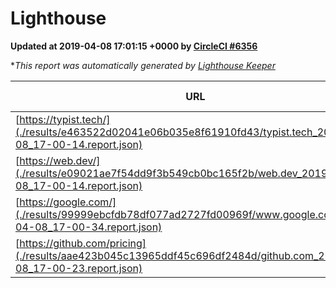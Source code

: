 
# Lighthouse

**Updated at 2019-04-08 17:01:15 +0000 by [CircleCI #6356](https://circleci.com/gh/ItinerisLtd/lighthouse-keeper-example/6356)**

**This report was automatically generated by [Lighthouse Keeper](https://github.com/itinerisltd/lighthouse-keeper)*

| URL | Performance | Accessibility | Best Practices | SEO | PWA | Updated At |
| --- | --- | --- | --- | --- | --- | --- |
| [https://typist.tech/](./results/e463522d02041e06b035e8f61910fd43/typist.tech_2019-04-08_17-00-14.report.json) | 1 |  |  |  |  | 2019-04-08T17:00:14.972Z |
| [https://web.dev/](./results/e09021ae7f54dd9f3b549cb0bc165f2b/web.dev_2019-04-08_17-00-14.report.json) | 0.95 | 0.93 | 1 | 0.96 | 1 | 2019-04-08T17:00:14.418Z |
| [https://google.com/](./results/99999ebcfdb78df077ad2727fd00969f/www.google.com_2019-04-08_17-00-34.report.json) | 0.96 | 0.71 | 0.93 | 0.82 | 0.58 | 2019-04-08T17:00:34.274Z |
| [https://github.com/pricing](./results/aae423b045c13965ddf45c696df2484d/github.com_2019-04-08_17-00-23.report.json) | 0.86 | 0.89 | 0.93 | 0.9 | 0.58 | 2019-04-08T17:00:23.042Z |
